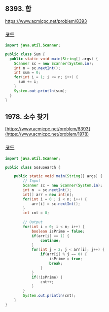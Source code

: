 ## 8393. 합
[https://www.acmicpc.net/problem/8393
](https://www.acmicpc.net/problem/8393)

### 코드

```java
import java.util.Scanner;

public class Sum {
  public static void main(String[] args) {
    Scanner sc = new Scanner(System.in);
    int n = sc.nextInt();
    int sum = 0;
    for(int i = 1; i <= n; i++) {
      sum += i;
    }
    System.out.println(sum);
  }
}

```

## 1978. 소수 찾기
[https://www.acmicpc.net/problem/8393](https://www.acmicpc.net/problem/1978)

### 코드

```java
import java.util.Scanner;

public class SosuSearch {

	public static void main(String[] args) {
		// Input
		Scanner sc = new Scanner(System.in);
		int n  = sc.nextInt();
		int[] arr = new int[n];
		for(int i = 0 ; i < n; i++) {
			arr[i] = sc.nextInt();
		}
		int cnt = 0;
		
		// Output
		for(int i = 0; i < n; i++) {
			boolean isPrime = false;
			if(arr[i] == 1) {
				continue;
			}
			for(int j = 2; j < arr[i]; j++) {
				if(arr[i] % j == 0) {
					isPrime = true;
					break;
				}
			}
			if(!isPrime) {
				cnt++;
			}
		}
		System.out.println(cnt);
	}
}
```
